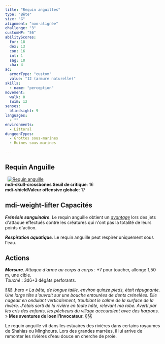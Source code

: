 ```yaml
---
title: "Requin anguilles"
type: "Bête"
size: "G"
alignment: "non-alignée"
challenge: "3"
customHP: "56"
abilityScores:
  for: 18
  dex: 13
  con: 16
  int: 1
  sag: 10
  cha: 4
ac:
  armorType: "custom"
  value: "12 (armure naturelle)"
skills:
  - name: "perception"
movement:
  walk: 0
  swim: 12
senses:
  blindsight: 9
languages:
  - ""
environments:
  - Littoral
dungeonTypes:
  - Grottes sous-marines
  - Ruines sous-marines

---
```

## Requin Anguille
&nbsp;
[![Requin anguille](https://www.douaratil.fr/illustrations/bete/requinanguillem.png)](https://www.douaratil.fr/illustrations/bete/requinanguille.jpg)    
**<v-icon>mdi-skull-crossbones</v-icon> Seuil de critique**: 16          
**<v-icon>mdi-shield</v-icon>Valeur offensive globale**: 17    
## <v-icon>mdi-weight-lifter</v-icon> Capacités
_**Frénésie sanguinaire**_. Le requin anguille obtient un [_avantage_](/utiliser-les-caracteristiques/#avantage-et-desavantage) lors des jets d'attaque effectués contre les créatures qui n'ont pas la totalité de leurs points d'action.

_**Respiration aquatique**_. Le requin anguille peut respirer uniquement sous l'eau.

## Actions
_**Morsure**_. _Attaque d'arme au corps à corps_ : +7 pour toucher, allonge 1,50 m, une cible.  
_Touché_ : 3d6+3 dégâts perforants.

§§§ .hero
« *La bête, de longue taille, environ quinze pieds, était répugnante. Une large tête s'ouvrait sur une bouche entourées de dents crénelées. Elle nageait en ondulant verticalement, troublant le calme de la surface de la rivière. J'étais sorti de la rivière en toute hâte, relevant ma robe. Averti par les cris des enfants, les pêcheurs du village accouraient avec des harpons.* »
**Mes aventures de Ioen l’Invocateur.**
§§§

Le requin anguille vit dans les estuaires des rivières dans certains royaumes de Shahias ou Minghours. Lors des grandes marrées, il lui arrive de remonter les rivières d'eau douce en cherche de proie.
